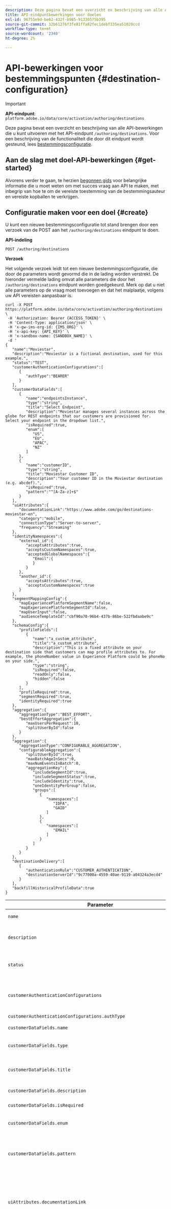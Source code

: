 ```yaml
---
description: Deze pagina bevat een overzicht en beschrijving van alle API-bewerkingen die u kunt uitvoeren met het API-eindpunt `/authoring/destination.
title: API-eindpuntbewerkingen voor doelen
exl-id: 96755e9d-be62-432f-b985-91330575b395
source-git-commit: 32b61276f3fe81ffa82fec1debf335ea51020ccd
workflow-type: tm+mt
source-wordcount: '2340'
ht-degree: 2%

---
```


# API-bewerkingen voor bestemmingspunten {#destination-configuration}

>[!IMPORTANT]
>
>**API-eindpunt**:  `platform.adobe.io/data/core/activation/authoring/destinations`

Deze pagina bevat een overzicht en beschrijving van alle API-bewerkingen die u kunt uitvoeren met het API-eindpunt `/authoring/destinations`. Voor een beschrijving van de functionaliteit die door dit eindpunt wordt gesteund, lees [bestemmingsconfiguratie](./destination-configuration.md).

## Aan de slag met doel-API-bewerkingen {#get-started}

Alvorens verder te gaan, te herzien [begonnen gids](./getting-started.md) voor belangrijke informatie die u moet weten om met succes vraag aan API te maken, met inbegrip van hoe te om de vereiste toestemming van de bestemmingsauteur en vereiste kopballen te verkrijgen.

## Configuratie maken voor een doel {#create}

U kunt een nieuwe bestemmingsconfiguratie tot stand brengen door een verzoek van de POST aan het `/authoring/destinations` eindpunt te doen.

**API-indeling**


```http
POST /authoring/destinations
```

**Verzoek**

Het volgende verzoek leidt tot een nieuwe bestemmingsconfiguratie, die door de parameters wordt gevormd die in de lading worden verstrekt. De hieronder vermelde lading omvat alle parameters die door het `/authoring/destinations` eindpunt worden goedgekeurd. Merk op dat u niet alle parameters op de vraag moet toevoegen en dat het malplaatje, volgens uw API vereisten aanpasbaar is.

```shell
curl -X POST https://platform.adobe.io/data/core/activation/authoring/destinations \
 -H 'Authorization: Bearer {ACCESS_TOKEN}' \
 -H 'Content-Type: application/json' \
 -H 'x-gw-ims-org-id: {IMS_ORG}' \
 -H 'x-api-key: {API_KEY}' \
 -H 'x-sandbox-name: {SANDBOX_NAME}' \
 -d '
{
   "name":"Moviestar",
   "description":"Moviestar is a fictional destination, used for this example.",
   "status":"TEST",
   "customerAuthenticationConfigurations":[
      {
         "authType":"BEARER"
      }
   ],
   "customerDataFields":[
      {
         "name":"endpointsInstance",
         "type":"string",
         "title":"Select Endpoint",
         "description":"Moviestar manages several instances across the globe for REST endpoints that our customers are provisioned for. Select your endpoint in the dropdown list.",
         "isRequired":true,
         "enum":[
            "US",
            "EU",
            "APAC",
            "NZ"
         ]
      },
      {
         "name":"customerID",
         "type":"string",
         "title":"Moviestar Customer ID",
         "description":"Your customer ID in the Moviestar destination (e.g. abcdef).",
         "isRequired":true,
         "pattern":"^[A-Za-z]+$"
      }
   ],
   "uiAttributes":{
      "documentationLink":"https://www.adobe.com/go/destinations-moviestar-en",
      "category":"mobile",
      "connectionType":"Server-to-server",
      "frequency":"Streaming"
   },
   "identityNamespaces":{
      "external_id":{
         "acceptsAttributes":true,
         "acceptsCustomNamespaces":true,
         "acceptedGlobalNamespaces":{
            "Email":{
            }
         }
      },
      "another_id":{
         "acceptsAttributes":true,
         "acceptsCustomNamespaces":true
      }
   },
   "segmentMappingConfig":{
      "mapExperiencePlatformSegmentName":false,
      "mapExperiencePlatformSegmentId":false,
      "mapUserInput":false,
      "audienceTemplateId":"cbf90a70-96b4-437b-86be-522fbdaabe9c"
   },
   "schemaConfig":{
      "profileFields":[
         {
            "name":"a_custom_attribute",
            "title":"a_custom_attribute",
            "description":"This is a fixed attribute on your destination side that customers can map profile attributes to. For example, the phoneNumber value in Experience Platform could be phoneNo on your side.",
            "type":"string",
            "isRequired":false,
            "readOnly":false,
            "hidden":false
         }
      ],
      "profileRequired":true,
      "segmentRequired":true,
      "identityRequired":true
   },
   "aggregation":{
      "aggregationType":"BEST_EFFORT",
      "bestEffortAggregation":{
         "maxUsersPerRequest":10,
         "splitUserById":false
      }
   },
   "aggregation":{
      "aggregationType":"CONFIGURABLE_AGGREGATION",
      "configurableAggregation":{
         "splitUserById":true,
         "maxBatchAgeInSecs":0,
         "maxNumEventsInBatch":0,
         "aggregationKey":{
            "includeSegmentId":true,
            "includeSegmentStatus":true,
            "includeIdentity":true,
            "oneIdentityPerGroup":false,
            "groups":[
               {
                  "namespaces":[
                     "IDFA",
                     "GAID"
                  ]
               },
               {
                  "namespaces":[
                     "EMAIL"
                  ]
               }
            ]
         }
      }
   },
   "destinationDelivery":[
      {
         "authenticationRule":"CUSTOMER_AUTHENTICATION",
         "destinationServerId":"9c77000a-4559-40ae-9119-a04324a3ecd4"
      }
   ],
   "backfillHistoricalProfileData":true
}
```

| Parameter | Type | Beschrijving |
|---------|----------|------|
| `name` | Tekenreeks | Geeft de titel van het doel in de catalogus Experience Platform aan |
| `description` | Tekenreeks | Geef een beschrijving op die Adobe in de Experience Platform-doelcatalogus voor uw doelkaart zal gebruiken. Doel voor niet meer dan 4-5 zinnen. |
| `status` | Tekenreeks | Geeft de levenscyclusstatus van de doelkaart aan. Accepteerde waarden zijn `TEST`, `PUBLISHED` en `DELETED`. Gebruik `TEST` wanneer u eerst uw bestemming vormt. |
| `customerAuthenticationConfigurations` | Tekenreeks | Wijst op de configuratie die wordt gebruikt om de klanten van het Experience Platform aan uw server voor authentiek te verklaren. Zie `authType` hieronder voor geaccepteerde waarden. |
| `customerAuthenticationConfigurations.authType` | Tekenreeks | Accepteerde waarden zijn `OAUTH2, BEARER`. |
| `customerDataFields.name` | Tekenreeks | Geef een naam op voor het aangepaste veld dat u introduceert. |
| `customerDataFields.type` | Tekenreeks | Hiermee geeft u aan welk type aangepast veld u wilt gebruiken. Accepteerde waarden zijn `string`, `object`, `integer` |
| `customerDataFields.title` | Tekenreeks | Hiermee wordt de naam van het veld aangegeven, zoals deze wordt weergegeven door klanten in de gebruikersinterface van het Experience Platform |
| `customerDataFields.description` | Tekenreeks | Geef een beschrijving op voor het aangepaste veld. |
| `customerDataFields.isRequired` | Boolean | Geeft aan of dit veld vereist is in de workflow voor doelinstellingen. |
| `customerDataFields.enum` | Tekenreeks | Hiermee geeft u het aangepaste veld weer als een vervolgkeuzemenu en geeft u de opties weer die beschikbaar zijn voor de gebruiker. |
| `customerDataFields.pattern` | Tekenreeks | Hiermee wordt, indien nodig, een patroon voor het aangepaste veld afgedwongen. Gebruik reguliere expressies om een patroon af te dwingen. Als uw klant-id&#39;s bijvoorbeeld geen cijfers of onderstrepingstekens bevatten, voert u `^[A-Za-z]+$` in dit veld in. |
| `uiAttributes.documentationLink` | Tekenreeks | Verwijst naar de documentatiepagina in [Catalogus van Doelen](https://experienceleague.adobe.com/docs/experience-platform/destinations/catalog/overview.html?lang=en#catalog) voor uw bestemming. Gebruik `https://www.adobe.com/go/destinations-YOURDESTINATION-en`, waarbij `YOURDESTINATION` de naam van uw bestemming is. Voor een bestemming genoemd Moviestar, zou u `https://www.adobe.com/go/destinations-moviestar-en` gebruiken. |
| `uiAttributes.category` | Tekenreeks | Verwijst naar de rubriek die aan je bestemming in Adobe Experience Platform is toegewezen. Lees [Doelcategorieën](https://experienceleague.adobe.com/docs/experience-platform/rtcdp/destinations/destination-types.html?lang=en#destination-categories) voor meer informatie. Gebruik een van de volgende waarden: `adobeSolutions, advertising, analytics, cdp, cloudStorage, crm, customerSuccess, database, dmp, ecommerce, email, emailMarketing, enrichment, livechat, marketingAutomation, mobile, personalization, protocols, social, streaming, subscriptions, surveys, tagManagers, voc, warehouses, payments`. |
| `uiAttributes.connectionType` | Tekenreeks | `Server-to-server` is momenteel de enige beschikbare optie. |
| `uiAttributes.frequency` | Tekenreeks | `Streaming` is momenteel de enige beschikbare optie. |
| `identityNamespaces.externalId.acceptsAttributes` | Boolean | Hiermee geeft u aan of uw doel standaardprofielkenmerken accepteert. Gewoonlijk worden deze kenmerken gemarkeerd in de documentatie van onze partners. |
| `identityNamespaces.externalId.acceptsCustomNamespaces` | Boolean | Geeft aan of klanten aangepaste naamruimten kunnen instellen op uw bestemming. |
| `identityNamespaces.externalId.allowedAttributesTransformation` | Tekenreeks | _Niet weergegeven in voorbeeldconfiguratie_. Wordt bijvoorbeeld gebruikt wanneer de [!DNL Platform]-klant gewone e-mailadressen als kenmerk heeft en uw platform alleen gehashte e-mails accepteert. Hier geeft u de transformatie op die moet worden toegepast (zet de e-mail bijvoorbeeld om in kleine letters en vervolgens in de hash). |
| `identityNamespaces.externalId.acceptedGlobalNamespaces` | - | Wordt gebruikt voor gevallen waarin uw platform [standaard naamruimten](https://experienceleague.adobe.com/docs/experience-platform/identity/namespaces.html?lang=en#standard-namespaces) accepteert (bijvoorbeeld IDFA), zodat u gebruikers van het Platform kunt beperken tot het selecteren van deze naamruimten. <br> Als u  `acceptedGlobalNamespaces`deze optie gebruikt, kunt u e-mailadressen of telefoonnummers in kleine letters  `"requiredTransformation":"sha256(lower($))"` en hashtags weergeven. |
| `destinationDelivery.authenticationRule` | Tekenreeks | Geeft aan hoe [!DNL Platform]-klanten verbinding maken met uw doel. Accepteerde waarden zijn `CUSTOMER_AUTHENTICATION`, `PLATFORM_AUTHENTICATION`, `NONE`. <br> <ul><li>Gebruik `CUSTOMER_AUTHENTICATION` als klanten van het Platform zich bij uw systeem via een gebruikersbenaming en een wachtwoord, een dragerteken, of een andere methode van authentificatie aanmelden. U kunt deze optie bijvoorbeeld selecteren als u `authType: OAUTH2` of `authType:BEARER` ook in `customerAuthenticationConfigurations` hebt geselecteerd. </li><li> Gebruik `PLATFORM_AUTHENTICATION` als er een wereldwijd verificatiesysteem is tussen Adobe en uw bestemming en de [!DNL Platform]-klant geen verificatiegegevens hoeft op te geven om verbinding te maken met uw bestemming. In dit geval, moet u een geloofsbrieven tot stand brengen voorwerp gebruikend de [Credentials](./credentials-configuration.md) configuratie. </li><li>Gebruik `NONE` als er geen verificatie vereist is om gegevens naar het doelplatform te verzenden. </li></ul> |
| `destinationDelivery.destinationServerId` | Tekenreeks | De `instanceId` van de [doelserversjabloon](./destination-server-api.md) die voor deze bestemming wordt gebruikt. |
| `backfillHistoricalProfileData` | Boolean | Bepaalt of historische profielgegevens worden geëxporteerd wanneer segmenten worden geactiveerd naar de bestemming. <br> <ul><li> `true`:  [!DNL Platform] verzendt de historische gebruikersprofielen die voor het segment kwalificeren alvorens het segment wordt geactiveerd. </li><li> `false`:  [!DNL Platform] omvat alleen gebruikersprofielen die in aanmerking komen voor het segment nadat het segment is geactiveerd. </li></ul> |
| `segmentMappingConfig.mapUserInput` | Boolean | Controls whether the segment mapping id in the destination activation workflow is input by user. |
| `segmentMappingConfig.mapExperiencePlatformSegmentId` | Boolean | Controls whether the segment mapping id in the destination activation workflow is the Experience Platform segment ID. |
| `segmentMappingConfig.mapExperiencePlatformSegmentName` | Boolean | Controls whether the segment mapping id in the destination activation workflow is the Experience Platform segment name. |
| `segmentMappingConfig.audienceTemplateId` | Boolean | De `instanceId` van de [publieksmeta-gegevenssjabloon](./audience-metadata-api.md) die voor deze bestemming wordt gebruikt. |
| `schemaConfig.profileFields` | Array | Wanneer u vooraf bepaalde `profileFields` zoals aangetoond in de configuratie hierboven toevoegt, zullen de gebruikers de optie hebben om de attributen van het Experience Platform aan de vooraf bepaalde attributen op de kant van uw bestemming in kaart te brengen. |
| `schemaConfig.profileRequired` | Boolean | Gebruik `true` als de gebruikers profielattributen van Experience Platform aan douanekenmerken op de kant van uw bestemming, zoals aangetoond in de voorbeeldconfiguratie hierboven zouden moeten kunnen in kaart brengen. |
| `schemaConfig.segmentRequired` | Boolean | Altijd `segmentRequired:true` gebruiken. |
| `schemaConfig.identityRequired` | Boolean | Gebruik `true` als u gebruikers identiteitsnaamruimten van Experience Platform aan uw gewenste schema zou moeten kunnen in kaart brengen. |
| `aggregation.aggregationType` | - | Selecteer `BEST_EFFORT` of `CONFIGURABLE_AGGREGATION`. Terwijl de voorbeeldconfiguratie hierboven beide samenvoegingstypes omvat, wordt u slechts vereist om één van hen voor uw bestemming te selecteren. |
| `aggregation.bestEffortAggregation.maxUsersPerRequest` | Geheel | Experience Platform kan meerdere geëxporteerde profielen samenvoegen in één HTTP-aanroep. Specificeer het maximumaantal profielen dat uw eindpunt in één enkele vraag van HTTP zou moeten ontvangen. Merk op dat dit een beste inspanningssamenvoeging is. Bijvoorbeeld, als u waarde 100 specificeert, zou het Platform om het even welk aantal profielen kunnen verzenden kleiner dan 100 op een vraag. <br> Als uw server niet meerdere gebruikers per aanvraag accepteert, stelt u deze waarde in op 1. |
| `aggregation.bestEffortAggregation.splitUserById` | Boolean | Gebruik deze vlag als de vraag aan de bestemming door identiteit zou moeten worden verdeeld. Stel deze markering in op `true` als uw server slechts één identiteit per aanroep accepteert, voor een bepaalde naamruimte. |
| `aggregation.configurableAggregation.splitUserById` | Boolean | Gebruik deze vlag als de vraag aan de bestemming door identiteit zou moeten worden verdeeld. Stel deze markering in op `true` als uw server slechts één identiteit per aanroep accepteert, voor een bepaalde naamruimte. |
| `aggregation.configurableAggregation.maxBatchAgeInSecs` | Geheel | *Maximumwaarde: 3600*. Samen met `maxNumEventsInBatch`, bepaalt dit hoe lang Experience Platform zou moeten wachten tot het verzenden van een API vraag naar uw eindpunt. <br> Als u bijvoorbeeld de maximumwaarde voor beide parameters gebruikt, wacht het Experience Platform 3600 seconden OF totdat er 10.000 gekwalificeerde profielen zijn voordat de API-aanroep wordt uitgevoerd, afhankelijk van wat zich het eerst voordoet. |
| `aggregation.configurableAggregation.maxNumEventsInBatch` | Geheel | *Maximumwaarde: 10000*. Zie `maxBatchAgeInSecs` net boven. |
| `aggregation.configurableAggregation.aggregationKey` | Boolean | Hiermee kunt u de geëxporteerde profielen samenvoegen die aan de bestemming zijn toegewezen op basis van de onderstaande parameters: <br> <ul><li>segment-id</li><li> segmentstatus </li><li> naamruimte identity </li></ul> |
| `aggregation.configurableAggregation.aggregationKey.includeSegmentId` | Boolean | Stel dit in op `true` als u profielen wilt groeperen die naar uw doel zijn geëxporteerd op segment-id. |
| `aggregation.configurableAggregation.aggregationKey.includeSegmentStatus` | Boolean | U moet zowel `includeSegmentId:true` als `includeSegmentStatus:true` plaatsen als u profielen wilt groeperen die naar uw bestemming door segment ID EN segmentstatus worden uitgevoerd. |
| `aggregation.configurableAggregation.aggregationKey.includeIdentity` | Boolean | Stel dit in op `true` als u profielen wilt groeperen die naar uw doel worden geëxporteerd via naamruimte voor identiteit. |
| `aggregation.configurableAggregation.aggregationKey.oneIdentityPerGroup` | Boolean | Gebruik deze parameter om op te geven of u wilt dat de geëxporteerde profielen worden samengevoegd tot groepen met één identiteit (GAID, IDFA, telefoonnummers, e-mail, enz.). |
| `aggregation.configurableAggregation.aggregationKey.groups` | Tekenreeks | Maak lijsten met identiteitsgroepen als u profielen wilt groeperen die naar uw doel zijn geëxporteerd door groepen naamruimte. U kunt bijvoorbeeld profielen die de mobiele id&#39;s IDFA en GAID bevatten, combineren in één aanroep naar uw bestemming en e-mails in een andere aanroep met behulp van de configuratie in het voorbeeld. |

{style=&quot;table-layout:auto&quot;}

**Antwoord**

Een succesvolle reactie keert status 200 van HTTP met details van uw pas gecreëerde bestemmingsconfiguratie terug.

## Doelconfiguraties weergeven {#retrieve-list}

U kunt een lijst van alle bestemmingsconfiguraties voor uw IMS Organisatie terugwinnen door een verzoek van de GET tot het `/authoring/destinations` eindpunt te richten.

**API-indeling**


```http
GET /authoring/destinations
```

**Verzoek**

Het volgende verzoek zal de lijst van bestemmingsconfiguraties terugwinnen die u toegang tot hebt, die op Organisatie IMS en zandbakconfiguratie wordt gebaseerd.

```shell
curl -X GET https://platform.adobe.io/data/core/activation/authoring/destinations \
 -H 'Authorization: Bearer {ACCESS_TOKEN}' \
 -H 'x-gw-ims-org-id: {IMS_ORG}' \
 -H 'x-api-key: {API_KEY}' \
 -H 'x-sandbox-name: {SANDBOX_NAME}'
```

**Antwoord**

De volgende reactie retourneert HTTP-status 200 met een lijst van bestemmingsconfiguraties waartoe u toegang hebt, op basis van de IMS-organisatie-id en de sandboxnaam die u hebt gebruikt. Eén `instanceId` komt overeen met de sjabloon voor één doel. De reactie is afgebroken voor de beknoptheid.

```json
{
   "items":[
      {
         "instanceId":"b0780cb5-2bb7-4409-bf2c-c625ca818588",
         "createdDate":"2020-10-28T06:14:09.784471Z",
         "lastModifiedDate":"2021-06-28T06:14:09.784471Z",
         "imsOrg":"AC3428435BF324E90A49402A@AdobeOrg",
         "sandboxName":"prod",
         "sandboxId":"r5g6660-c5da-11e9-93d4-6d5fc3a66a8e",
         "name":"Moviestar",
         "description":"Moviestar is a fictional destination, used for this example.",
         "status":"TEST",
         "customerAuthenticationConfigurations":[
            {
               "authType":"BEARER"
            }
         ],
         "customerDataFields":[
            {
               "name":"endpointsInstance",
               "type":"string",
               "title":"Select Endpoint",
               "description":"Moviestar manages several instances across the globe for REST endpoints that our customers are provisioned for. Select your endpoint in the dropdown list.",
               "isRequired":true,
               "enum":[
                  "US",
                  "EU",
                  "APAC",
                  "NZ"
               ]
            },
            {
               "name":"customerID",
               "type":"string",
               "title":"Moviestar Customer ID",
               "description":"Your customer ID in the Moviestar destination (e.g. abcdef).",
               "isRequired":true,
               "pattern":"^[A-Za-z]+$"
            }
         ],
         "uiAttributes":{
            "documentationLink":"https://www.adobe.com/go/destinations-moviestar-en",
            "category":"mobile",
            "connectionType":"Server-to-server",
            "frequency":"Streaming"
         },
         "identityNamespaces":{
            "external_id":{
               "acceptsAttributes":true,
               "acceptsCustomNamespaces":true,
               "acceptedGlobalNamespaces":{
                  "Email":{
                     
                  }
               }
            },
            "another_id":{
               "acceptsAttributes":true,
               "acceptsCustomNamespaces":true
            }
         },
         "segmentMappingConfig":{
            "mapExperiencePlatformSegmentName":false,
            "mapExperiencePlatformSegmentId":false,
            "mapUserInput":false,
            "audienceTemplateId":"cbf90a70-96b4-437b-86be-522fbdaabe9c"
         },
         "schemaConfig":{
            "profileFields":[
               {
                  "name":"a_custom_attribute",
                  "title":"a_custom_attribute",
                  "description":"This is a fixed attribute on your destination side that customers can map profile attributes to. For example, the phoneNumber value in Experience Platform could be phoneNo on your side.",
                  "type":"string",
                  "isRequired":false,
                  "readOnly":false,
                  "hidden":false
               }
            ],
            "profileRequired":true,
            "segmentRequired":true,
            "identityRequired":true
         },
         "aggregation":{
            "aggregationType":"BEST_EFFORT",
            "bestEffortAggregation":{
               "maxUsersPerRequest":10,
               "splitUserById":false
            }
         },
         "aggregation":{
            "aggregationType":"CONFIGURABLE_AGGREGATION",
            "configurableAggregation":{
               "splitUserById":true,
               "maxBatchAgeInSecs":0,
               "maxNumEventsInBatch":0,
               "aggregationKey":{
                  "includeSegmentId":true,
                  "includeSegmentStatus":true,
                  "includeIdentity":true,
                  "oneIdentityPerGroup":false,
                  "groups":[
                     {
                        "namespaces":[
                           "IDFA",
                           "GAID"
                        ]
                     },
                     {
                        "namespaces":[
                           "EMAIL"
                        ]
                     }
                  ]
               }
            }
         },
         "destinationDelivery":[
            {
               "authenticationRule":"CUSTOMER_AUTHENTICATION",
               "destinationServerId":"9c77000a-4559-40ae-9119-a04324a3ecd4"
            }
         ],
         "destConfigId":"410631b8-f6b3-4b7c-82da-7998aa3f327c",
         "backfillHistoricalProfileData":true
      }
   ]
}
    
```

| Parameter | Type | Beschrijving |
|---------|----------|------|
| `name` | Tekenreeks | Geeft de titel van het doel in de catalogus met Experience Platforms aan. |
| `description` | Tekenreeks | Geef een beschrijving op die Adobe in de Experience Platform-doelcatalogus voor uw doelkaart zal gebruiken. Doel voor niet meer dan 4-5 zinnen. |
| `status` | Tekenreeks | Geeft de levenscyclusstatus van de doelkaart aan. Accepteerde waarden zijn `TEST`, `PUBLISHED` en `DELETED`. Gebruik `TEST` wanneer u eerst uw bestemming vormt. |
| `customerAuthenticationConfigurations` | Tekenreeks | Wijst op de configuratie die wordt gebruikt om de klanten van het Experience Platform aan uw server voor authentiek te verklaren. Zie `authType` hieronder voor geaccepteerde waarden. |
| `customerAuthenticationConfigurations.authType` | Tekenreeks | Accepteerde waarden zijn `OAUTH2, BEARER`. |
| `customerDataFields.name` | Tekenreeks | Geef een naam op voor het aangepaste veld dat u introduceert. |
| `customerDataFields.type` | Tekenreeks | Hiermee geeft u aan welk type aangepast veld u wilt gebruiken. Accepteerde waarden zijn `string`, `object`, `integer` |
| `customerDataFields.title` | Tekenreeks | Hiermee wordt de naam van het veld aangegeven, zoals deze wordt weergegeven door klanten in de gebruikersinterface van het Experience Platform |
| `customerDataFields.description` | Tekenreeks | Geef een beschrijving op voor het aangepaste veld. |
| `customerDataFields.isRequired` | Boolean | Geeft aan of dit veld vereist is in de workflow voor doelinstellingen. |
| `customerDataFields.enum` | Tekenreeks | Hiermee geeft u het aangepaste veld weer als een vervolgkeuzemenu en geeft u de opties weer die beschikbaar zijn voor de gebruiker. |
| `customerDataFields.pattern` | Tekenreeks | Hiermee wordt, indien nodig, een patroon voor het aangepaste veld afgedwongen. Gebruik reguliere expressies om een patroon af te dwingen. Als uw klant-id&#39;s bijvoorbeeld geen cijfers of onderstrepingstekens bevatten, voert u `^[A-Za-z]+$` in dit veld in. |
| `uiAttributes.documentationLink` | Tekenreeks | Verwijst naar de documentatiepagina in [Catalogus van Doelen](https://experienceleague.adobe.com/docs/experience-platform/destinations/catalog/overview.html?lang=en#catalog) voor uw bestemming. Gebruik `https://www.adobe.com/go/destinations-YOURDESTINATION-en`, waarbij `YOURDESTINATION` de naam van uw bestemming is. Voor een bestemming genoemd Moviestar, zou u `https://www.adobe.com/go/destinations-moviestar-en` gebruiken |
| `uiAttributes.category` | Tekenreeks | Verwijst naar de rubriek die aan je bestemming in Adobe Experience Platform is toegewezen. Lees [Doelcategorieën](https://experienceleague.adobe.com/docs/experience-platform/rtcdp/destinations/destination-types.html?lang=en#destination-categories) voor meer informatie. Gebruik een van de volgende waarden: `adobeSolutions, advertising, analytics, cdp, cloudStorage, crm, customerSuccess, database, dmp, ecommerce, email, emailMarketing, enrichment, livechat, marketingAutomation, mobile, personalization, protocols, social, streaming, subscriptions, surveys, tagManagers, voc, warehouses, payments` |
| `uiAttributes.connectionType` | Tekenreeks | `Server-to-server` is momenteel de enige beschikbare optie. |
| `uiAttributes.frequency` | Tekenreeks | `Streaming` is momenteel de enige beschikbare optie. |
| `identityNamespaces.externalId.acceptsAttributes` | Boolean | Hiermee geeft u aan of uw doel standaardprofielkenmerken accepteert. Gewoonlijk worden deze kenmerken gemarkeerd in de documentatie van onze partners. |
| `identityNamespaces.externalId.acceptsCustomNamespaces` | Boolean | Geeft aan of klanten aangepaste naamruimten kunnen instellen op uw bestemming. Meer informatie over [aangepaste naamruimten](https://experienceleague.adobe.com/docs/experience-platform/identity/namespaces.html?lang=en#manage-namespaces) in Adobe Experience Platform. |
| `identityNamespaces.externalId.allowedAttributesTransformation` | Tekenreeks | _Niet weergegeven in voorbeeldconfiguratie_. Wordt bijvoorbeeld gebruikt wanneer de [!DNL Platform]-klant gewone e-mailadressen als kenmerk heeft en uw platform alleen gehashte e-mails accepteert. Hier geeft u de transformatie op die moet worden toegepast (zet de e-mail bijvoorbeeld om in kleine letters en vervolgens in de hash). |
| `identityNamespaces.externalId.acceptedGlobalNamespaces` | - | Wordt gebruikt voor gevallen waarin uw platform [standaard naamruimten](https://experienceleague.adobe.com/docs/experience-platform/identity/namespaces.html?lang=en#standard-namespaces) accepteert (bijvoorbeeld IDFA), zodat u gebruikers van het Platform kunt beperken tot het selecteren van deze naamruimten. |
| `destinationDelivery.authenticationRule` | Tekenreeks | Geeft aan hoe [!DNL Platform]-klanten verbinding maken met uw doel. Accepteerde waarden zijn `CUSTOMER_AUTHENTICATION`, `PLATFORM_AUTHENTICATION`, `NONE`. <br> <ul><li>Gebruik `CUSTOMER_AUTHENTICATION` als klanten van het Platform zich bij uw systeem via een gebruikersbenaming en een wachtwoord, een dragerteken, of een andere methode van authentificatie aanmelden. U kunt deze optie bijvoorbeeld selecteren als u `authType: OAUTH2` of `authType:BEARER` ook in `customerAuthenticationConfigurations` hebt geselecteerd. </li><li> Gebruik `PLATFORM_AUTHENTICATION` als er een wereldwijd verificatiesysteem is tussen Adobe en uw bestemming en de [!DNL Platform]-klant geen verificatiegegevens hoeft op te geven om verbinding te maken met uw bestemming. In dit geval, moet u een geloofsbrieven tot stand brengen voorwerp gebruikend de [Credentials](./credentials-configuration.md) configuratie. </li><li>Gebruik `NONE` als er geen verificatie vereist is om gegevens naar het doelplatform te verzenden. </li></ul> |
| `destinationDelivery.destinationServerId` | Tekenreeks | De `instanceId` van de [doelserversjabloon](./destination-server-api.md) die voor deze bestemming wordt gebruikt. |
| `destConfigId` | Tekenreeks | Dit veld wordt automatisch gegenereerd en vereist geen invoer. |
| `backfillHistoricalProfileData` | Boolean | Bepaalt of historische profielgegevens worden geëxporteerd wanneer segmenten worden geactiveerd naar de bestemming. <br> <ul><li> `true`:  [!DNL Platform] verzendt de historische gebruikersprofielen die voor het segment kwalificeren alvorens het segment wordt geactiveerd. </li><li> `false`:  [!DNL Platform] omvat alleen gebruikersprofielen die in aanmerking komen voor het segment nadat het segment is geactiveerd. </li></ul> |
| `segmentMappingConfig.mapUserInput` | Boolean | Controls whether the segment mapping id in the destination activation workflow is input by user. |
| `segmentMappingConfig.mapExperiencePlatformSegmentId` | Boolean | Controls whether the segment mapping id in the destination activation workflow is the Experience Platform segment ID. |
| `segmentMappingConfig.mapExperiencePlatformSegmentName` | Boolean | Controls whether the segment mapping id in the destination activation workflow is the Experience Platform segment name. |
| `segmentMappingConfig.audienceTemplateId` | Boolean | De `instanceId` van de [publieksmeta-gegevenssjabloon](./audience-metadata-management.md) die voor deze bestemming wordt gebruikt. Als u een sjabloon voor publieksmetagegevens wilt instellen, leest u de [API-naslaggids voor publieksmetagegevens](./audience-metadata-api.md). |

{style=&quot;table-layout:auto&quot;}

## Een bestaande doelconfiguratie bijwerken {#update}

U kunt een bestaande bestemmingsconfiguratie bijwerken door een verzoek van de PUT aan het `/authoring/destinations` eindpunt en het verstrekken van instantiidentiteitskaart van de bestemmingsconfiguratie te doen u wilt bijwerken. In het lichaam van de vraag, verstrek de bijgewerkte bestemmingsconfiguratie.

**API-indeling**


```http
PUT /authoring/destinations/{INSTANCE_ID}
```

| Parameter | Beschrijving |
| -------- | ----------- |
| `{INSTANCE_ID}` | De id van de doelconfiguratie die u wilt bijwerken. |

**Verzoek**

Het volgende verzoek werkt een bestaande bestemmingsconfiguratie bij, die door de parameters wordt gevormd die in de nuttige lading worden verstrekt. In de voorbeeldvraag hieronder, werken wij de configuratie [eerder gecreeerd ](./destination-configuration-api.md#create) bij om GAID, IDFA, en gehakt e-mailherkenningstekens als identiteitsnaamruimten nu goed te keuren.

```shell
curl -X PUT https://platform.adobe.io/data/core/activation/authoring/destinations/b0780cb5-2bb7-4409-bf2c-c625ca818588 \
 -H 'Authorization: Bearer {ACCESS_TOKEN}' \
 -H 'x-gw-ims-org-id: {IMS_ORG}' \
 -H 'x-api-key: {API_KEY}' \
 -H 'x-sandbox-name: {SANDBOX_NAME}' \
 -H 'x-sandbox-name: {SANDBOX_NAME}' \
 -d '
{
   "instanceId":"b0780cb5-2bb7-4409-bf2c-c625ca818588",
   "createdDate":"2020-10-28T06:14:09.784471Z",
   "lastModifiedDate":"2021-04-28T06:14:09.784471Z",
   "imsOrg":"AC3428435BF324E90A49402A@AdobeOrg",
   "sandboxName":"prod",
   "sandboxId":"r5g6660-c5da-11e9-93d4-6d5fc3a66a8e",
   "name":"Moviestar",
   "description":"Moviestar is a fictional destination, used for this example.",
   "status":"TEST",
   "customerAuthenticationConfigurations":[
      {
         "authType":"BEARER"
      }
   ],
   "customerDataFields":[
      {
         "name":"endpointsInstance",
         "type":"string",
         "title":"Select Endpoint",
         "description":"Moviestar manages several instances across the globe for REST endpoints that our customers are provisioned for. Select your endpoint in the dropdown list.",
         "isRequired":true,
         "enum":[
            "US",
            "EU",
            "APAC",
            "NZ"
         ]
      },
      {
         "name":"customerID",
         "type":"string",
         "title":"Moviestar Customer ID",
         "description":"Your customer ID in the Moviestar destination (e.g. abcdef).",
         "isRequired":true,
         "pattern":"^[A-Za-z]+$"
      }
   ],
   "uiAttributes":{
      "documentationLink":"https://www.adobe.com/go/destinations-moviestar-en",
      "category":"mobile",
      "connectionType":"Server-to-server",
      "frequency":"Streaming"
   },
   "identityNamespaces":{
      "external_id":{
         "acceptsAttributes":true,
         "acceptsCustomNamespaces":true,
         "acceptedGlobalNamespaces":{
            "Email":{
            }
         }
      },
      "another_id":{
         "acceptsAttributes":true,
         "acceptsCustomNamespaces":true
      },
      "gaid":{
         "acceptsAttributes":true,
         "acceptsCustomNamespaces":true,
         "acceptedGlobalNamespaces":{
            "GAID":{
               
            }
         }
      },
      "idfa":{
         "acceptsAttributes":true,
         "acceptsCustomNamespaces":true,
         "acceptedGlobalNamespaces":{
            "IDFA":{
               
            }
         }
      },
      "email_lc_sha256":{
         "acceptsAttributes":true,
         "acceptsCustomNamespaces":true,
         "transformation":"sha256(lower($))",
         "acceptedGlobalNamespaces":{
            "Email":{
               "requiredTransformation":"sha256(lower($))"
            },
            "Email_LC_SHA256":{
               
            }
         }
      }
   },
   "segmentMappingConfig":{
      "mapExperiencePlatformSegmentName":false,
      "mapExperiencePlatformSegmentId":false,
      "mapUserInput":false,
      "audienceTemplateId":"cbf90a70-96b4-437b-86be-522fbdaabe9c"
   },
   "schemaConfig":{
      "profileFields":[
         {
            "name":"a_custom_attribute",
            "title":"a_custom_attribute",
            "description":"This is a fixed attribute on your destination side that customers can map profile attributes to. For example, the phoneNumber value in Experience Platform could be phoneNo on your side.",
            "type":"string",
            "isRequired":false,
            "readOnly":false,
            "hidden":false
         }
      ],
      "profileRequired":true,
      "segmentRequired":true,
      "identityRequired":true
   },
   "aggregation":{
      "aggregationType":"BEST_EFFORT",
      "bestEffortAggregation":{
         "maxUsersPerRequest":10,
         "splitUserById":false
      }
   },
   "aggregation":{
      "aggregationType":"CONFIGURABLE_AGGREGATION",
      "configurableAggregation":{
         "splitUserById":true,
         "maxBatchAgeInSecs":0,
         "maxNumEventsInBatch":0,
         "aggregationKey":{
            "includeSegmentId":true,
            "includeSegmentStatus":true,
            "includeIdentity":true,
            "oneIdentityPerGroup":false,
            "groups":[
               {
                  "namespaces":[
                     "IDFA",
                     "GAID"
                  ]
               },
               {
                  "namespaces":[
                     "EMAIL"
                  ]
               }
            ]
         }
      }
   },
   "destinationDelivery":[
      {
         "authenticationRule":"CUSTOMER_AUTHENTICATION",
         "destinationServerId":"9c77000a-4559-40ae-9119-a04324a3ecd4"
      }
   ],
   "backfillHistoricalProfileData":true
}
```

## Hiermee wordt een specifieke doelconfiguratie opgehaald {#get}

U kunt gedetailleerde informatie over een specifieke bestemmingsconfiguratie terugwinnen door een verzoek van de GET tot het `/authoring/destinations` eindpunt te richten en instantieidentiteitskaart van de bestemmingsconfiguratie te verstrekken u wilt terugwinnen.

**API-indeling**


```http
GET /authoring/destinations/{INSTANCE_ID}
```

| Parameter | Beschrijving |
| -------- | ----------- |
| `{INSTANCE_ID}` | Identiteitskaart van de bestemmingsconfiguratie u wilt terugwinnen. |

**Verzoek**

```shell
curl -X GET https://platform.adobe.io/data/core/activation/authoring/destinations/b0780cb5-2bb7-4409-bf2c-c625ca818588 \
 -H 'Authorization: Bearer {ACCESS_TOKEN}' \
 -H 'x-gw-ims-org-id: {IMS_ORG}' \
 -H 'x-api-key: {API_KEY}' \
 -H 'x-sandbox-name: {SANDBOX_NAME}'
```

**Antwoord**

Een succesvolle reactie keert status 200 van HTTP met gedetailleerde informatie over de gespecificeerde bestemmingsconfiguratie terug.

```json
{
   "instanceId":"b0780cb5-2bb7-4409-bf2c-c625ca818588",
   "createdDate":"2020-10-28T06:14:09.784471Z",
   "lastModifiedDate":"2021-06-04T06:14:09.784471Z",
   "imsOrg":"AC3428435BF324E90A49402A@AdobeOrg",
   "sandboxName":"prod",
   "sandboxId":"r5g6660-c5da-11e9-93d4-6d5fc3a66a8e",
   "name":"Moviestar",
   "description":"Moviestar is a fictional destination, used for this example.",
   "status":"TEST",
   "customerAuthenticationConfigurations":[
      {
         "authType":"BEARER"
      }
   ],
   "customerDataFields":[
      {
         "name":"endpointsInstance",
         "type":"string",
         "title":"Select Endpoint",
         "description":"Moviestar manages several instances across the globe for REST endpoints that our customers are provisioned for. Select your endpoint in the dropdown list.",
         "isRequired":true,
         "enum":[
            "US",
            "EU",
            "APAC",
            "NZ"
         ]
      },
      {
         "name":"customerID",
         "type":"string",
         "title":"Moviestar Customer ID",
         "description":"Your customer ID in the Moviestar destination (e.g. abcdef).",
         "isRequired":true,
         "pattern":"^[A-Za-z]+$"
      }
   ],
   "uiAttributes":{
      "documentationLink":"https://www.adobe.com/go/destinations-moviestar-en",
      "category":"mobile",
      "connectionType":"Server-to-server",
      "frequency":"Streaming"
   },
   "identityNamespaces":{
      "external_id":{
         "acceptsAttributes":true,
         "acceptsCustomNamespaces":true,
         "acceptedGlobalNamespaces":{
            "Email":{
               
            }
         }
      },
      "another_id":{
         "acceptsAttributes":true,
         "acceptsCustomNamespaces":true
      },
      "gaid":{
         "acceptsAttributes":true,
         "acceptsCustomNamespaces":true,
         "acceptedGlobalNamespaces":{
            "GAID":{
               
            }
         }
      },
      "idfa":{
         "acceptsAttributes":true,
         "acceptsCustomNamespaces":true,
         "acceptedGlobalNamespaces":{
            "IDFA":{
               
            }
         }
      },
      "email_lc_sha256":{
         "acceptsAttributes":true,
         "acceptsCustomNamespaces":true,
         "transformation":"sha256(lower($))",
         "acceptedGlobalNamespaces":{
            "Email":{
               "requiredTransformation":"sha256(lower($))"
            },
            "Email_LC_SHA256":{
               
            }
         }
      }
   },
   "segmentMappingConfig":{
      "mapExperiencePlatformSegmentName":false,
      "mapExperiencePlatformSegmentId":false,
      "mapUserInput":false,
      "audienceTemplateId":"cbf90a70-96b4-437b-86be-522fbdaabe9c"
   },
   "schemaConfig":{
      "profileFields":[
         {
            "name":"a_custom_attribute",
            "title":"a_custom_attribute",
            "description":"This is a fixed attribute on your destination side that customers can map profile attributes to. For example, the phoneNumber value in Experience Platform could be phoneNo on your side.",
            "type":"string",
            "isRequired":false,
            "readOnly":false,
            "hidden":false
         }
      ],
      "profileRequired":true,
      "segmentRequired":true,
      "identityRequired":true
   },
   "aggregation":{
      "aggregationType":"BEST_EFFORT",
      "bestEffortAggregation":{
         "maxUsersPerRequest":10,
         "splitUserById":false
      }
   },
   "aggregation":{
      "aggregationType":"CONFIGURABLE_AGGREGATION",
      "configurableAggregation":{
         "splitUserById":true,
         "maxBatchAgeInSecs":0,
         "maxNumEventsInBatch":0,
         "aggregationKey":{
            "includeSegmentId":true,
            "includeSegmentStatus":true,
            "includeIdentity":true,
            "oneIdentityPerGroup":false,
            "groups":[
               {
                  "namespaces":[
                     "IDFA",
                     "GAID"
                  ]
               },
               {
                  "namespaces":[
                     "EMAIL"
                  ]
               }
            ]
         }
      }
   },
   "destinationDelivery":[
      {
         "authenticationRule":"CUSTOMER_AUTHENTICATION",
         "destinationServerId":"9c77000a-4559-40ae-9119-a04324a3ecd4"
      }
   ],
   "backfillHistoricalProfileData":true
}
```


## Een specifieke doelconfiguratie verwijderen {#delete}

U kunt de gespecificeerde bestemmingsconfiguratie schrappen door een verzoek van DELETE aan het `/authoring/destinations` eindpunt te doen en identiteitskaart van de bestemmingsconfiguratie te verstrekken u wenst om in de verzoekweg te schrappen.

**API-indeling**

```http
DELETE /authoring/destinations/{INSTANCE_ID}
```

| Parameter | Beschrijving |
| --------- | ----------- |
| `{INSTANCE_ID}` | De `id` van de bestemmingsconfiguratie u wilt schrappen. |

**Verzoek**

```shell
curl -X DELETE https://platform.adobe.io/data/core/activation/authoring/destinations/b0780cb5-2bb7-4409-bf2c-c625ca818588 \
 -H 'Authorization: Bearer {ACCESS_TOKEN}' \
 -H 'x-gw-ims-org-id: {IMS_ORG}' \
 -H 'x-api-key: {API_KEY}' \
 -H 'x-sandbox-name: {SANDBOX_NAME}' \
```

**Antwoord**

Een geslaagde reactie retourneert HTTP-status 200 samen met een lege HTTP-respons.

## API-foutafhandeling

De eindpunten van SDK API van de bestemming volgen de algemene API van het Experience Platform foutenmeldingsbeginselen. Raadpleeg [API-statuscodes](https://experienceleague.adobe.com/docs/experience-platform/landing/troubleshooting.html?lang=en#api-status-codes) en [headerfouten aanvragen](https://experienceleague.adobe.com/docs/experience-platform/landing/troubleshooting.html?lang=en#request-header-errors) in de handleiding voor het oplossen van Platforms.

## Volgende stappen

Na het lezen van dit document, weet u nu hoe te om uw bestemming te vormen gebruikend het `/authoring/destinations` API eindpunt. Lees [hoe te om Doel SDK te gebruiken om uw bestemming te vormen](./configure-destination-instructions.md) om te begrijpen waar deze stap in het proces past om uw bestemming te vormen.
